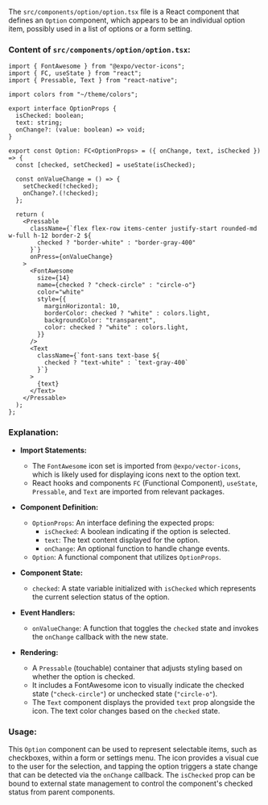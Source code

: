 The `src/components/option/option.tsx` file is a React component that defines an `Option` component, which appears to be an individual option item, possibly used in a list of options or a form setting.

### Content of `src/components/option/option.tsx`:

```tsx
import { FontAwesome } from "@expo/vector-icons";
import { FC, useState } from "react";
import { Pressable, Text } from "react-native";

import colors from "~/theme/colors";

export interface OptionProps {
  isChecked: boolean;
  text: string;
  onChange?: (value: boolean) => void;
}

export const Option: FC<OptionProps> = ({ onChange, text, isChecked }) => {
  const [checked, setChecked] = useState(isChecked);

  const onValueChange = () => {
    setChecked(!checked);
    onChange?.(!checked);
  };

  return (
    <Pressable
      className={`flex flex-row items-center justify-start rounded-md w-full h-12 border-2 ${
        checked ? "border-white" : "border-gray-400"
      }`}
      onPress={onValueChange}
    >
      <FontAwesome
        size={14}
        name={checked ? "check-circle" : "circle-o"}
        color="white"
        style={{
          marginHorizontal: 10,
          borderColor: checked ? "white" : colors.light,
          backgroundColor: "transparent",
          color: checked ? "white" : colors.light,
        }}
      />
      <Text
        className={`font-sans text-base ${
          checked ? "text-white" : `text-gray-400`
        }`}
      >
        {text}
      </Text>
    </Pressable>
  );
};
```

### Explanation:

- **Import Statements:**
  - The `FontAwesome` icon set is imported from `@expo/vector-icons`, which is likely used for displaying icons next to the option text.
  - React hooks and components `FC` (Functional Component), `useState`, `Pressable`, and `Text` are imported from relevant packages.

- **Component Definition:**
  - `OptionProps`: An interface defining the expected props:
    - `isChecked`: A boolean indicating if the option is selected.
    - `text`: The text content displayed for the option.
    - `onChange`: An optional function to handle change events.
  - `Option`: A functional component that utilizes `OptionProps`.

- **Component State:**
  - `checked`: A state variable initialized with `isChecked` which represents the current selection status of the option.

- **Event Handlers:**
  - `onValueChange`: A function that toggles the `checked` state and invokes the `onChange` callback with the new state.

- **Rendering:**
  - A `Pressable` (touchable) container that adjusts styling based on whether the option is checked.
  - It includes a FontAwesome icon to visually indicate the checked state (`"check-circle"`) or unchecked state (`"circle-o"`).
  - The `Text` component displays the provided `text` prop alongside the icon. The text color changes based on the `checked` state.

### Usage:

This `Option` component can be used to represent selectable items, such as checkboxes, within a form or settings menu. The icon provides a visual cue to the user for the selection, and tapping the option triggers a state change that can be detected via the `onChange` callback. The `isChecked` prop can be bound to external state management to control the component's checked status from parent components.